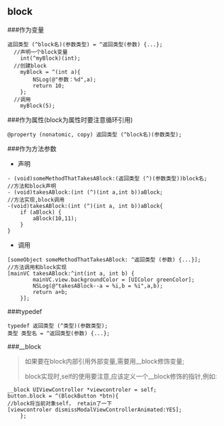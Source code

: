 ## block
###作为变量
```
返回类型 (^block名)(参数类型) = ^返回类型(参数) {...};
  //声明一个block变量
    int(^myBlock)(int);
  //创建block
    myBlock = ^(int a){
        NSLog(@"参数：%d",a);
        return 10;
    };
  //调用
    myBlock(5);   
```
###作为属性(block为属性时要注意循环引用)
```
@property (nonatomic, copy) 返回类型 (^block名)(参数类型);
```
###作为方法参数
- 声明

```
- (void)someMethodThatTakesABlock:(返回类型 (^)(参数类型))block名;
//方法和block声明
- (void)takesABlock:(int (^)(int a,int b))aBlock;
//方法实现,block调用
-(void)takesABlock:(int (^)(int a, int b))aBlock{
    if (aBlock) {
        aBlock(10,11);
    }
}
```
- 调用

```
[someObject someMethodThatTakesABlock: ^返回类型 (参数) {...}];
//方法调用和block实现
[mainVC takesABlock:^int(int a, int b) {
        mainVC.view.backgroundColor = [UIColor greenColor];
        NSLog(@"takesABlock--a = %i,b = %i",a,b);
        return a+b;
    }];
```
###typedef

```
typedef 返回类型 (^类型)(参数类型);
类型 类型名 = ^返回类型(参数) {...};
```
###__block
>如果要在block内部引用外部变量,需要用__block修饰变量;
>
>block实现时,self的使用要注意,应该定义一个__block修饰的指针,例如:

```
__block UIViewController *viewcontroler = self;
button.block = ^(BlockButton *btn){
//block将当前对象self， retain了一下
[viewcontroler dismissModalViewControllerAnimated:YES];
    };

```
